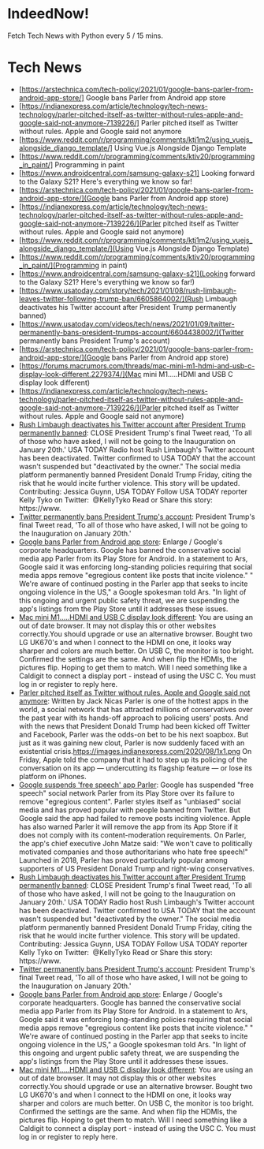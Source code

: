 # IndeedNow!
Fetch Tech News with Python every 5 / 15 mins.

# Tech News
- [https://arstechnica.com/tech-policy/2021/01/google-bans-parler-from-android-app-store/] Google bans Parler from Android app store
- [https://indianexpress.com/article/technology/tech-news-technology/parler-pitched-itself-as-twitter-without-rules-apple-and-google-said-not-anymore-7139226/] Parler pitched itself as Twitter without rules. Apple and Google said not anymore
- [https://www.reddit.com/r/programming/comments/ktj1m2/using_vuejs_alongside_django_template/] Using Vue.js Alongside Django Template
- [https://www.reddit.com/r/programming/comments/ktiv20/programming_in_paint/] Programming in paint
- [https://www.androidcentral.com/samsung-galaxy-s21] Looking forward to the Galaxy S21? Here's everything we know so far!
- [https://arstechnica.com/tech-policy/2021/01/google-bans-parler-from-android-app-store/](Google bans Parler from Android app store)
- [https://indianexpress.com/article/technology/tech-news-technology/parler-pitched-itself-as-twitter-without-rules-apple-and-google-said-not-anymore-7139226/](Parler pitched itself as Twitter without rules. Apple and Google said not anymore)
- [https://www.reddit.com/r/programming/comments/ktj1m2/using_vuejs_alongside_django_template/](Using Vue.js Alongside Django Template)
- [https://www.reddit.com/r/programming/comments/ktiv20/programming_in_paint/](Programming in paint)
- [https://www.androidcentral.com/samsung-galaxy-s21](Looking forward to the Galaxy S21? Here's everything we know so far!)
- [https://www.usatoday.com/story/tech/2021/01/08/rush-limbaugh-leaves-twitter-following-trump-ban/6605864002/](Rush Limbaugh deactivates his Twitter account after President Trump permanently banned)
- [https://www.usatoday.com/videos/tech/news/2021/01/09/twitter-permanently-bans-president-trumps-account/6604438002/](Twitter permanently bans President Trump's account)
- [https://arstechnica.com/tech-policy/2021/01/google-bans-parler-from-android-app-store/](Google bans Parler from Android app store)
- [https://forums.macrumors.com/threads/mac-mini-m1-hdmi-and-usb-c-display-look-different.2279374/](Mac mini M1.....HDMI and USB C display look different)
- [https://indianexpress.com/article/technology/tech-news-technology/parler-pitched-itself-as-twitter-without-rules-apple-and-google-said-not-anymore-7139226/](Parler pitched itself as Twitter without rules. Apple and Google said not anymore)
- [Rush Limbaugh deactivates his Twitter account after President Trump permanently banned](https://www.usatoday.com/story/tech/2021/01/08/rush-limbaugh-leaves-twitter-following-trump-ban/6605864002/): CLOSE President Trump's final Tweet read, 'To all of those who have asked, I will not be going to the Inauguration on January 20th.' USA TODAY Radio host Rush Limbaugh's Twitter account has been deactivated. Twitter confirmed to USA TODAY that the account wasn't suspended but "deactivated by the owner." The social media platform permanently banned President Donald Trump Friday, citing the risk that he would incite further violence. This story will be updated. Contributing: Jessica Guynn, USA TODAY Follow USA TODAY reporter Kelly Tyko on Twitter:  @KellyTyko Read or Share this story: https://www.
- [Twitter permanently bans President Trump's account](https://www.usatoday.com/videos/tech/news/2021/01/09/twitter-permanently-bans-president-trumps-account/6604438002/): President Trump's final Tweet read, 'To all of those who have asked, I will not be going to the Inauguration on January 20th.'
- [Google bans Parler from Android app store](https://arstechnica.com/tech-policy/2021/01/google-bans-parler-from-android-app-store/): Enlarge / Google's corporate headquarters. Google has banned the conservative social media app Parler from its Play Store for Android. In a statement to Ars, Google said it was enforcing long-standing policies requiring that social media apps remove "egregious content like posts that incite violence." " We're aware of continued posting in the Parler app that seeks to incite ongoing violence in the US," a Google spokesman told Ars. "In light of this ongoing and urgent public safety threat, we are suspending the app's listings from the Play Store until it addresses these issues.
- [Mac mini M1.....HDMI and USB C display look different](https://forums.macrumors.com/threads/mac-mini-m1-hdmi-and-usb-c-display-look-different.2279374/): You are using an out of date browser. It may not display this or other websites correctly.You should upgrade or use an alternative browser. Bought two LG UK670's and when I connect to the HDMI on one, it looks way sharper and colors are much better. On USB C, the monitor is too bright. Confirmed the settings are the same. And when flip the HDMIs, the pictures flip. Hoping to get them to match. Will I need something like a Caldigit to connect a display port - instead of using the USC C. You must log in or register to reply here.
- [Parler pitched itself as Twitter without rules. Apple and Google said not anymore](https://indianexpress.com/article/technology/tech-news-technology/parler-pitched-itself-as-twitter-without-rules-apple-and-google-said-not-anymore-7139226/): Written by Jack Nicas Parler is one of the hottest apps in the world, a social network that has attracted millions of conservatives over the past year with its hands-off approach to policing users' posts. And with the news that President Donald Trump had been kicked off Twitter and Facebook, Parler was the odds-on bet to be his next soapbox. But just as it was gaining new clout, Parler is now suddenly faced with an existential crisis.https://images.indianexpress.com/2020/08/1x1.png On Friday, Apple told the company that it had to step up its policing of the conversation on its app — undercutting its flagship feature — or lose its platform on iPhones.
- [Google suspends 'free speech' app Parler](https://www.bbc.com/news/technology-55598887): Google has suspended "free speech" social network Parler from its Play Store over its failure to remove "egregious content". Parler styles itself as "unbiased" social media and has proved popular with people banned from Twitter. But Google said the app had failed to remove posts inciting violence. Apple has also warned Parler it will remove the app from its App Store if it does not comply with its content-moderation requirements. On Parler, the app's chief executive John Matze said: "We won't cave to politically motivated companies and those authoritarians who hate free speech!" Launched in 2018, Parler has proved particularly popular among supporters of US President Donald Trump and right-wing conservatives.
- [Rush Limbaugh deactivates his Twitter account after President Trump permanently banned](https://www.usatoday.com/story/tech/2021/01/08/rush-limbaugh-leaves-twitter-following-trump-ban/6605864002/): CLOSE President Trump's final Tweet read, 'To all of those who have asked, I will not be going to the Inauguration on January 20th.' USA TODAY Radio host Rush Limbaugh's Twitter account has been deactivated. Twitter confirmed to USA TODAY that the account wasn't suspended but "deactivated by the owner." The social media platform permanently banned President Donald Trump Friday, citing the risk that he would incite further violence. This story will be updated. Contributing: Jessica Guynn, USA TODAY Follow USA TODAY reporter Kelly Tyko on Twitter:  @KellyTyko Read or Share this story: https://www.
- [Twitter permanently bans President Trump's account](https://www.usatoday.com/videos/tech/news/2021/01/09/twitter-permanently-bans-president-trumps-account/6604438002/): President Trump's final Tweet read, 'To all of those who have asked, I will not be going to the Inauguration on January 20th.'
- [Google bans Parler from Android app store](https://arstechnica.com/tech-policy/2021/01/google-bans-parler-from-android-app-store/): Enlarge / Google's corporate headquarters. Google has banned the conservative social media app Parler from its Play Store for Android. In a statement to Ars, Google said it was enforcing long-standing policies requiring that social media apps remove "egregious content like posts that incite violence." " We're aware of continued posting in the Parler app that seeks to incite ongoing violence in the US," a Google spokesman told Ars. "In light of this ongoing and urgent public safety threat, we are suspending the app's listings from the Play Store until it addresses these issues.
- [Mac mini M1.....HDMI and USB C display look different](https://forums.macrumors.com/threads/mac-mini-m1-hdmi-and-usb-c-display-look-different.2279374/): You are using an out of date browser. It may not display this or other websites correctly.You should upgrade or use an alternative browser. Bought two LG UK670's and when I connect to the HDMI on one, it looks way sharper and colors are much better. On USB C, the monitor is too bright. Confirmed the settings are the same. And when flip the HDMIs, the pictures flip. Hoping to get them to match. Will I need something like a Caldigit to connect a display port - instead of using the USC C. You must log in or register to reply here.
